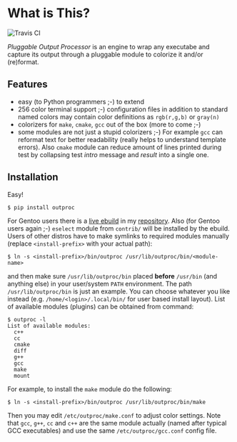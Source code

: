 What is This?
=============

![Travis CI](https://travis-ci.org/zaufi/pluggable-output-processor.svg?branch=master)

_Pluggable Output Processor_ is an engine to wrap any executabe and capture its output through
a pluggable module to colorize it and/or (re)format.


Features
--------

* easy (to Python programmers ;-) to extend
* 256 color terminal support ;-) configuration files in addition to standard named colors
  may contain color definitions as `rgb(r,g,b)` or `gray(n)`
* colorizers for `make`, `cmake`, `gcc` out of the box (more to come ;-)
* some modules are not just a stupid colorizers ;-) For example `gcc` can reformat text for
  better readability (really helps to understand template errors). Also `cmake` module can reduce
  amount of lines printed during test by collapsing test _intro_ message and _result_ into a single one.


Installation
------------

Easy!

    $ pip install outproc

For Gentoo users there is a [live ebuild][raw-ebuild] in my [repository][my-overlay].
Also (for Gentoo users again ;-) `eselect` module from `contrib/` will be installed by the ebuild.
Users of other distros have to make symlinks to required modules manually (replace `<install-prefix>`
with your actual path):

    $ ln -s <install-prefix>/bin/outproc /usr/lib/outproc/bin/<module-name>

and then make sure `/usr/lib/outproc/bin` placed __before__ `/usr/bin` (and anything else) in your
user/system `PATH` environment. The path `/usr/lib/outproc/bin` is just an example. You can choose
whatever you like instead (e.g. `/home/<login>/.local/bin/` for user based install layout).
List of available modules (plugins) can be obtained from command:

    $ outproc -l
    List of available modules:
      c++
      cc
      cmake
      diff
      g++
      gcc
      make
      mount

For example, to install the `make` module do the following:

    $ ln -s <install-prefix>/bin/outproc /usr/lib/outproc/bin/make

Then you may edit `/etc/outproc/make.conf` to adjust color settings. Note that `gcc`, `g++`, `cc` and `c++`
are the same module actually (named after typical GCC executables) and use the same `/etc/outproc/gcc.conf`
config file.

[raw-ebuild]: https://github.com/zaufi/zaufi-overlay/blob/master/dev-util/pluggable-output-processor/pluggable-output-processor-scm.ebuild
[my-overlay]: https://github.com/zaufi/zaufi-overlay/ "My ebuilds overlay"
